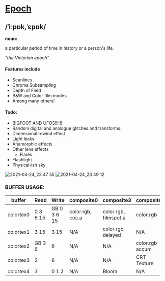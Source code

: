 # [Epoch](https://www.google.com/search?q=define+epoch)
## /ˈiːpɒk,ˈɛpɒk/
**noun:**

a particular period of time in history or a person's life.
	
*"the Victorian epoch"*

#### Features include
- Scanlines
- Chroma Subsampling
- Depth of Field
- B&W and Color film modes
- Among many others!

#### Todo:
- BIGFOOT AND UFOS!!!!!!
- Random digital and analogue glitches and transforms.
- Dimensional rewind effect
- Light leaks
- Anamorphic effects
- Other lens effects
	- Flares
- Flashlight
- Physical-ish sky

![2021-04-24_23 47 55](https://user-images.githubusercontent.com/22845656/115974876-db9a6a80-a557-11eb-8b29-b5a40c35a700.png)
![2021-04-24_23 49 12](https://user-images.githubusercontent.com/22845656/115974863-c7566d80-a557-11eb-8d0f-ed69ce0e9405.png)

### BUFFER USAGE:

buffer|Read|Write|composite0|composite3|composite6|composite15
------|----|-----|----------|----------|----------|-----------
colortex0|0 3 6 15|GB 0 3 6 15|color.rgb, coc.a|color.rgb, filmspot.a|color.rgb|color.rgb
colortex1|3 15|3 15|N/A|color.rgb delayed|N/A|exposure.a
colortex2|GB 3 6|6|N/A|N/A|color.rgb accum|N/A
colortex3|2|6|N/A|N/A|CRT Texture|N/A
colortex4|3|0 1 2|N/A|Bloom|N/A|N/A